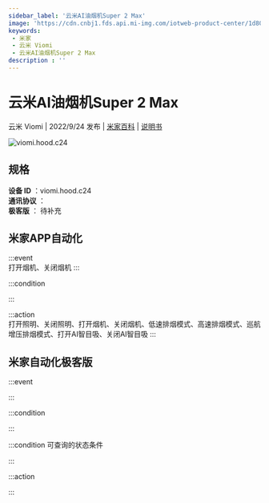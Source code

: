 ```yaml
---
sidebar_label: '云米AI油烟机Super 2 Max'
image: 'https://cdn.cnbj1.fds.api.mi-img.com/iotweb-product-center/1d8001b78d66bb79762753a84068202c_1662703699648.png?GalaxyAccessKeyId=AKVGLQWBOVIRQ3XLEW&Expires=9223372036854775807&Signature=kaNwH7mL6qOkaJjdtJC8/ChaW6g='
keywords: 
 - 米家
 - 云米 Viomi
 - 云米AI油烟机Super 2 Max
description : ''
---
```

# 云米AI油烟机Super 2 Max

云米 Viomi | 2022/9/24 发布 | [米家百科](https://home.mi.com/webapp/content/baike/product/index.html?model=viomi.hood.c24) | [说明书](https://home.mi.com/views/introduction.html?model=viomi.hood.c24&region=cn)

![viomi.hood.c24](https://cdn.cnbj1.fds.api.mi-img.com/iotweb-product-center/1d8001b78d66bb79762753a84068202c_1662703699648.png?GalaxyAccessKeyId=AKVGLQWBOVIRQ3XLEW&Expires=9223372036854775807&Signature=kaNwH7mL6qOkaJjdtJC8/ChaW6g=)

## 规格  
> 
**设备 ID** ：viomi.hood.c24  
**通讯协议** ：  
**极客版**  ： 待补充 


## 米家APP自动化  

:::event  
打开烟机、关闭烟机
:::

:::condition  

:::

:::action   
打开照明、关闭照明、打开烟机、关闭烟机、低速排烟模式、高速排烟模式、巡航增压排烟模式、打开AI智目吸、关闭AI智目吸
:::

## 米家自动化极客版  

:::event  

:::

:::condition  

:::

:::condition 可查询的状态条件  

:::

:::action  

:::

        
